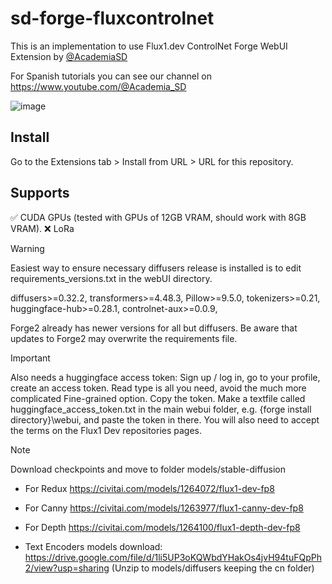 # sd-forge-fluxcontrolnet
This is an implementation to use Flux1.dev ControlNet Forge WebUI Extension by [@AcademiaSD](https://github.com/AcademiaSD?tab=repositories)

For Spanish tutorials you can see our channel on https://www.youtube.com/@Academia_SD

![image](https://github.com/user-attachments/assets/7a2bd67d-d8d6-4fd4-bcf6-88a56c80dd38)

## Install
Go to the Extensions tab > Install from URL > URL for this repository.

## Supports
✅ CUDA GPUs (tested with GPUs of 12GB VRAM, should work with 8GB VRAM).
❌ LoRa

> [!WARNING]  
> Easiest way to ensure necessary diffusers release is installed is to edit requirements_versions.txt in the webUI directory.
> 
> diffusers>=0.32.2,
> transformers>=4.48.3,
> Pillow>=9.5.0,
> tokenizers>=0.21,
> huggingface-hub>=0.28.1,
> controlnet-aux>=0.0.9,
> 
> Forge2 already has newer versions for all but diffusers. Be aware that updates to Forge2 may overwrite the requirements file.

> [!IMPORTANT] 
>
> Also needs a huggingface access token: Sign up / log in, go to your profile, create an access token. Read type is all you need, avoid the much more complicated Fine-grained option. Copy the token. Make a textfile called huggingface_access_token.txt in the main webui folder, e.g. {forge install directory}\webui, and paste the token in there. You will also need to accept the terms on the Flux1 Dev repositories pages.



> [!NOTE]  
> Download checkpoints and move to folder models/stable-diffusion
>
> - For Redux
> https://civitai.com/models/1264072/flux1-dev-fp8 
>
> - For Canny 
> https://civitai.com/models/1263977/flux1-canny-dev-fp8
>
> - For Depth
> https://civitai.com/models/1264100/flux1-depth-dev-fp8
>
> - Text Encoders models download:
> https://drive.google.com/file/d/1li5UP3oKQWbdYHakOs4jvH94tuFQpPh2/view?usp=sharing (Unzip to models/diffusers keeping the cn folder)

